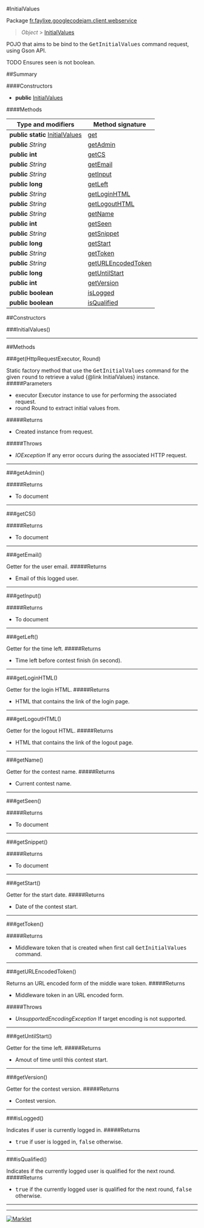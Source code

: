 #InitialValues

Package [fr.faylixe.googlecodejam.client.webservice](README.md)<br>
> *Object* > [InitialValues](InitialValues.md)

<p>POJO that aims to be bind to the <tt>GetInitialValues</tt>
 command request, using Gson API.</p>
 
 TODO Ensures seen is not boolean.

##Summary

####Constructors

* **public** [InitialValues](#initialvalues)

####Methods

Type and modifiers | Method signature
 --- | --- 
**public static** [InitialValues](InitialValues.md) | [get](#gethttprequestexecutor-round)
**public** *String* | [getAdmin](#getadmin)
**public** **int** | [getCS](#getcs)
**public** *String* | [getEmail](#getemail)
**public** *String* | [getInput](#getinput)
**public** **long** | [getLeft](#getleft)
**public** *String* | [getLoginHTML](#getloginhtml)
**public** *String* | [getLogoutHTML](#getlogouthtml)
**public** *String* | [getName](#getname)
**public** **int** | [getSeen](#getseen)
**public** *String* | [getSnippet](#getsnippet)
**public** **long** | [getStart](#getstart)
**public** *String* | [getToken](#gettoken)
**public** *String* | [getURLEncodedToken](#geturlencodedtoken)
**public** **long** | [getUntilStart](#getuntilstart)
**public** **int** | [getVersion](#getversion)
**public** **boolean** | [isLogged](#islogged)
**public** **boolean** | [isQualified](#isqualified)


##Constructors

###InitialValues()



---

##Methods

###get(HttpRequestExecutor, Round)


Static factory method that use the <tt>GetInitialValues</tt> command
 for the given <tt>round</tt> to retrieve a valud {@link InitialValues} instance.
#####Parameters


* executor Executor instance to use for performing the associated request.
* round Round to extract initial values from.

#####Returns


* Created instance from request.

#####Throws

* *IOException* If any error occurs during the associated HTTP request.

---
###getAdmin()



#####Returns


* To document

---
###getCS()



#####Returns


* To document

---
###getEmail()


Getter for the user email.
#####Returns


* Email of this logged user.

---
###getInput()



#####Returns


* To document

---
###getLeft()


Getter for the time left.
#####Returns


* Time left before contest finish (in second).

---
###getLoginHTML()


Getter for the login HTML.
#####Returns


* HTML that contains the link of the login page.

---
###getLogoutHTML()


Getter for the logout HTML.
#####Returns


* HTML that contains the link of the logout page.

---
###getName()


Getter for the contest name.
#####Returns


* Current contest name.

---
###getSeen()



#####Returns


* To document

---
###getSnippet()



#####Returns


* To document

---
###getStart()


Getter for the start date.
#####Returns


* Date of the contest start.

---
###getToken()



#####Returns


* Middleware token that is created when first call <tt>GetInitialValues</tt> command.

---
###getURLEncodedToken()


Returns an URL encoded form of the middle ware token.
#####Returns


* Middleware token in an URL encoded form.

#####Throws

* *UnsupportedEncodingException* If target encoding is not supported.

---
###getUntilStart()


Getter for the time left.
#####Returns


* Amout of time until this contest start.

---
###getVersion()


Getter for the contest version.
#####Returns


* Contest version.

---
###isLogged()


Indicates if user is currently logged in.
#####Returns


* <tt>true</tt> if user is logged in, <tt>false</tt> otherwise.

---
###isQualified()


Indicates if the currently logged user
 is qualified for the next round.
#####Returns


* <tt>true</tt> if the currently logged user is qualified for the next round, <tt>false</tt> otherwise.

---
---
[![Marklet](https://img.shields.io/badge/Generated%20by-Marklet-green.svg)](https://github.com/Faylixe/marklet)